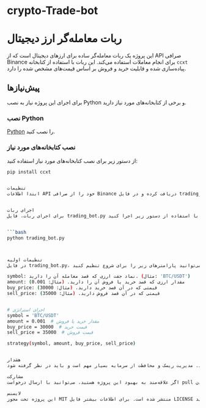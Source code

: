 # crypto-Trade-bot
# ربات معامله‌گر ارز دیجیتال

این پروژه یک ربات معامله‌گر ساده برای ارزهای دیجیتال است که از API صرافی Binance برای انجام معاملات استفاده می‌کند. این ربات با استفاده از کتابخانه `ccxt` پیاده‌سازی شده و قابلیت خرید و فروش بر اساس قیمت‌های مشخص شده را دارد.

## پیش‌نیازها

برای اجرای این پروژه نیاز به نصب Python و برخی از کتابخانه‌های مورد نیاز دارید.

### نصب Python

[Python](https://www.python.org/downloads/) را نصب کنید.

### نصب کتابخانه‌های مورد نیاز

از دستور زیر برای نصب کتابخانه‌های مورد نیاز استفاده کنید:
```bash
pip install ccxt


تنظیمات
ابتدا اطلاعات API خود را از صرافی Binance دریافت کرده و در فایل trading_bot.py جایگزین کنید:


اجرای ربات
برای اجرای ربات، فایل trading_bot.py را با استفاده از دستور زیر اجرا کنید:


```bash
python trading_bot.py



تنظیمات اولیه
در فایل trading_bot.py، می‌توانید پارامترهای زیر را برای شروع تنظیم کنید:

symbol: نماد جفت ارزی که قصد معامله آن را دارید. (مثال: 'BTC/USDT')
amount: مقدار ارزی که قصد خرید یا فروش آن را دارید. (مثال: 0.001)
buy_price: قیمتی که در آن قصد خرید دارید. (مثال: 30000)
sell_price: قیمتی که در آن قصد فروش دارید. (مثال: 35000)


# اجرای استراتژی
symbol = 'BTC/USDT'
amount = 0.001  # مقدار خرید یا فروش
buy_price = 30000  # قیمت خرید
sell_price = 35000  # قیمت فروش

strategy(symbol, amount, buy_price, sell_price)


هشدار
این یک مثال ساده از یک ربات معامله‌گر است و برای استفاده در معاملات واقعی باید به دقت بررسی و بهینه‌سازی شود. مدیریت ریسک و محافظت از سرمایه بسیار مهم است و باید در نظر گرفته شود.

مشارکت
اگر علاقه‌مند به بهبود این پروژه هستید، می‌توانید با ارسال درخواست pull یا باز کردن issue در گیت‌هاب، مشارکت کنید.

لایسنس
این پروژه تحت مجوز MIT منتشر شده است. برای اطلاعات بیشتر فایل LICENSE را مطالعه کنید.




